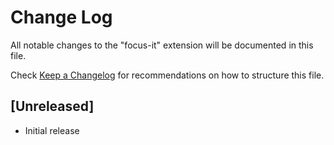 # Change Log

All notable changes to the "focus-it" extension will be documented in this file.

Check [Keep a Changelog](http://keepachangelog.com/) for recommendations on how to structure this file.

## [Unreleased]

- Initial release
